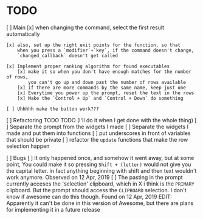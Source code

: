
# TODO
[ ] Main
    [x] when changing the command, select the first result automatically

    [x] also, set up the right exit points for the function, so that 
        when you press a `modifier`+`key`, if the command doesn't change,
        `changed_callback` doesn't get called

    [x] Implement proper ranking algorithm for found executables
        [x] make it so when you don't have enough matches for the number of rows,
            you can't go up and down past the number of rows available
        [x] if there are more commands by the same name, keep just one
        [x] Everytime you power up the prompt, reset the text in the rows
        [x] Make the `Control + Up` and `Control + Down` do something

    [ ] Uhhhhh make the button work???

[ ] Refactoring TODO TODO (I'll do it when I get done with the whole thing)
    [ ] Separate the prompt from the widgets I made
    [ ] Separate the widgets I made and put them into functions
    [ ] put underscores in front of variables that should be private
    [ ] refactor the `update` functions that make the row selection happen

[ ] Bugs
    [ ] It only happened once, and somehow it went away, but at some point,
        You could make it so pressing `Shift + (letter)` would not give you
        the capital letter. in fact anything beginning with shift and then text
        wouldn't work anymore. Observed on 12 Apr, 2019
    [ ] The pasting in the prompt currently acceses the 'selection' clipboard, 
        which in X i think is the `PRIMARY` clipboard. But the prompt should 
        access the `CLIPBOARD` selection. I don't know if awesome can do this though.
        Found on 12 Apr, 2019
        EDIT: Apparently it can't be done in this version of Awesome, but there are plans
        for implementing it in a future release
